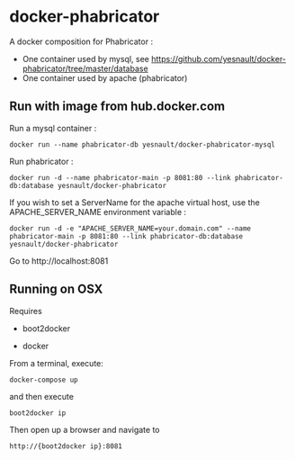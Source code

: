 docker-phabricator
==================
A docker composition for Phabricator :
- One container used by mysql, see https://github.com/yesnault/docker-phabricator/tree/master/database
- One container used by apache (phabricator)

Run with image from hub.docker.com
----
Run a mysql container :
```
docker run --name phabricator-db yesnault/docker-phabricator-mysql
```

Run phabricator :
```
docker run -d --name phabricator-main -p 8081:80 --link phabricator-db:database yesnault/docker-phabricator 
```
If you wish to set a ServerName for the apache virtual host, use the APACHE_SERVER_NAME environment variable :
```
docker run -d -e "APACHE_SERVER_NAME=your.domain.com" --name phabricator-main -p 8081:80 --link phabricator-db:database yesnault/docker-phabricator 
```

Go to http://localhost:8081

Running on OSX
-------

Requires

  * boot2docker

  * docker

From a terminal, execute:

```
docker-compose up
```

and then execute

```
boot2docker ip
```

Then open up a browser and navigate to

```
http://{boot2docker ip}:8081
```
